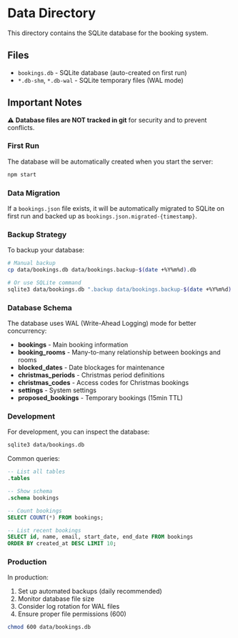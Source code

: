 # Data Directory

This directory contains the SQLite database for the booking system.

## Files

- `bookings.db` - SQLite database (auto-created on first run)
- `*.db-shm`, `*.db-wal` - SQLite temporary files (WAL mode)

## Important Notes

⚠️ **Database files are NOT tracked in git** for security and to prevent conflicts.

### First Run

The database will be automatically created when you start the server:

```bash
npm start
```

### Data Migration

If a `bookings.json` file exists, it will be automatically migrated to SQLite on first run and backed up as `bookings.json.migrated-{timestamp}`.

### Backup Strategy

To backup your database:

```bash
# Manual backup
cp data/bookings.db data/bookings.backup-$(date +%Y%m%d).db

# Or use SQLite command
sqlite3 data/bookings.db ".backup data/bookings.backup-$(date +%Y%m%d).db"
```

### Database Schema

The database uses WAL (Write-Ahead Logging) mode for better concurrency:

- **bookings** - Main booking information
- **booking_rooms** - Many-to-many relationship between bookings and rooms
- **blocked_dates** - Date blockages for maintenance
- **christmas_periods** - Christmas period definitions
- **christmas_codes** - Access codes for Christmas bookings
- **settings** - System settings
- **proposed_bookings** - Temporary bookings (15min TTL)

### Development

For development, you can inspect the database:

```bash
sqlite3 data/bookings.db
```

Common queries:

```sql
-- List all tables
.tables

-- Show schema
.schema bookings

-- Count bookings
SELECT COUNT(*) FROM bookings;

-- List recent bookings
SELECT id, name, email, start_date, end_date FROM bookings
ORDER BY created_at DESC LIMIT 10;
```

### Production

In production:

1. Set up automated backups (daily recommended)
2. Monitor database file size
3. Consider log rotation for WAL files
4. Ensure proper file permissions (600)

```bash
chmod 600 data/bookings.db
```
